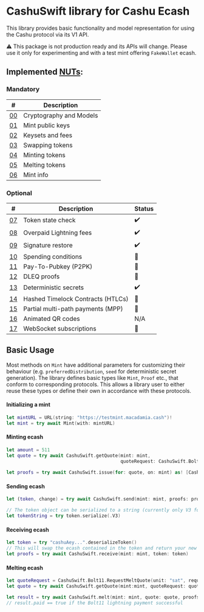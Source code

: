 # CashuSwift library for Cashu Ecash

This library provides basic functionality and model representation for using the Cashu protocol via its V1 API.

:warning: This package is not production ready and its APIs will change. Please use it only for experimenting and with a test mint offering `FakeWallet` ecash.

## Implemented [NUTs](https://github.com/cashubtc/nuts/):

### Mandatory

| #    | Description                       |
|----------|-----------------------------------|
| [00][00] | Cryptography and Models           |
| [01][01] | Mint public keys                  |
| [02][02] | Keysets and fees                  |
| [03][03] | Swapping tokens                   |
| [04][04] | Minting tokens                    |
| [05][05] | Melting tokens                    |
| [06][06] | Mint info                         |

### Optional

| # | Description | Status
| --- | --- | --- |
| [07][07] | Token state check | :heavy_check_mark: |
| [08][08] | Overpaid Lightning fees | :heavy_check_mark: |
| [09][09] | Signature restore | :heavy_check_mark: |
| [10][10] | Spending conditions | :construction: |
| [11][11] | Pay-To-Pubkey (P2PK) | :construction: |
| [12][12] | DLEQ proofs | :construction: |
| [13][13] | Deterministic secrets | :heavy_check_mark: |
| [14][14] | Hashed Timelock Contracts (HTLCs) | :construction: |
| [15][15] | Partial multi-path payments (MPP) | :construction: |
| [16][16] | Animated QR codes | N/A |
| [17][17] | WebSocket subscriptions  | :construction: |


## Basic Usage

Most methods on `Mint` have additional parameters for customizing their behaviour (e.g. `preferredDistribution`, `seed` for deterministic secret generation).
The library defines basic types like `Mint`, `Proof` etc., that conform to corresponding protocols. This allows a library user to either reuse these types or define their own in accordance with these protocols.


#### Initializing a mint

```swift
let mintURL = URL(string: "https://testmint.macadamia.cash")!
let mint = try await Mint(with: mintURL)
```

#### Minting ecash 

```swift
let amount = 511
let quote = try await CashuSwift.getQuote(mint: mint,
                                          quoteRequest: CashuSwift.Bolt11.RequestMintQuote(unit: "sat",
                                                                                           amount: amount))
let proofs = try await CashuSwift.issue(for: quote, on: mint) as! [CashuSwift.Proof]
```

#### Sending ecash

```swift
let (token, change) = try await CashuSwift.send(mint: mint, proofs: proofs, amount: 15)

// The token object can be serialized to a string (currently only V3 format supported)
let tokenString = try token.serialize(.V3)
```

#### Receiving ecash

```swift
let token = try "cashuAey...".deserializeToken()
// This will swap the ecash contained in the token and return your new proofs
let proofs = try await CashuSwift.receive(mint: mint, token: token)
```

#### Melting ecash

```swift
let quoteRequest = CashuSwift.Bolt11.RequestMeltQuote(unit: "sat", request: q2.request, options: nil)
let quote = try await CashuSwift.getQuote(mint:mint, quoteRequest: quoteRequest)

let result = try await CashuSwift.melt(mint: mint, quote: quote, proofs: proofs)
// result.paid == true if the Bolt11 lightning payment successful
```        


[00]: https://github.com/cashubtc/nuts/blob/main/00.md
[01]: https://github.com/cashubtc/nuts/blob/main/01.md
[02]: https://github.com/cashubtc/nuts/blob/main/02.md
[03]: https://github.com/cashubtc/nuts/blob/main/03.md
[04]: https://github.com/cashubtc/nuts/blob/main/04.md
[05]: https://github.com/cashubtc/nuts/blob/main/05.md
[06]: https://github.com/cashubtc/nuts/blob/main/06.md
[07]: https://github.com/cashubtc/nuts/blob/main/07.md
[08]: https://github.com/cashubtc/nuts/blob/main/08.md
[09]: https://github.com/cashubtc/nuts/blob/main/09.md
[10]: https://github.com/cashubtc/nuts/blob/main/10.md
[11]: https://github.com/cashubtc/nuts/blob/main/11.md
[12]: https://github.com/cashubtc/nuts/blob/main/12.md
[13]: https://github.com/cashubtc/nuts/blob/main/13.md
[14]: https://github.com/cashubtc/nuts/blob/main/14.md
[15]: https://github.com/cashubtc/nuts/blob/main/15.md
[16]: https://github.com/cashubtc/nuts/blob/main/16.md
[17]: https://github.com/cashubtc/nuts/blob/main/17.md
